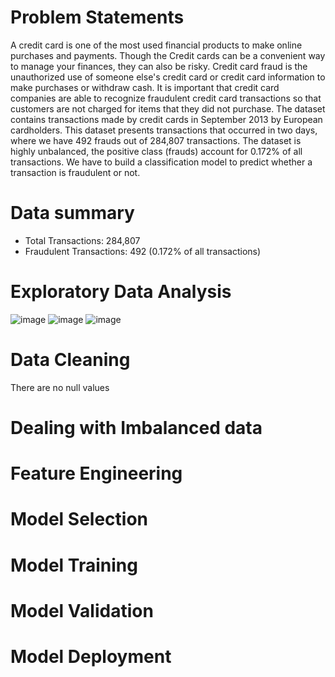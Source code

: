 # Problem Statements
A credit card is one of the most used financial products to make online purchases and payments. Though the Credit cards can be a convenient way to manage your finances, they can also be risky. Credit card fraud is the unauthorized use of someone else's credit card or credit card information to make purchases or withdraw cash.
It is important that credit card companies are able to recognize fraudulent credit card transactions so that customers are not charged for items that they did not purchase. 
The dataset contains transactions made by credit cards in September 2013 by European cardholders. This dataset presents transactions that occurred in two days, where we have 492 frauds out of 284,807 transactions. The dataset is highly unbalanced, the positive class (frauds) account for 0.172% of all transactions.
We have to build a classification model to predict whether a transaction is fraudulent or not.
# Data summary
- Total Transactions: 284,807
- Fraudulent Transactions: 492 (0.172% of all transactions)
# Exploratory Data Analysis

![image](https://github.com/Rishitha9/Credit_card_fraud_prediction/assets/56880713/1151b50d-45b9-4e35-8f59-c12e792c5f16)
![image](https://github.com/Rishitha9/Credit_card_fraud_prediction/assets/56880713/7a4627f8-763f-456a-8f08-9ec880be2b7b)
![image](https://github.com/Rishitha9/Credit_card_fraud_prediction/assets/56880713/26c9d30b-2dc7-4c59-87dc-9287547e75b7)


# Data Cleaning
There are no null values
# Dealing with Imbalanced data
# Feature Engineering
# Model Selection
# Model Training
# Model Validation
#	Model Deployment
